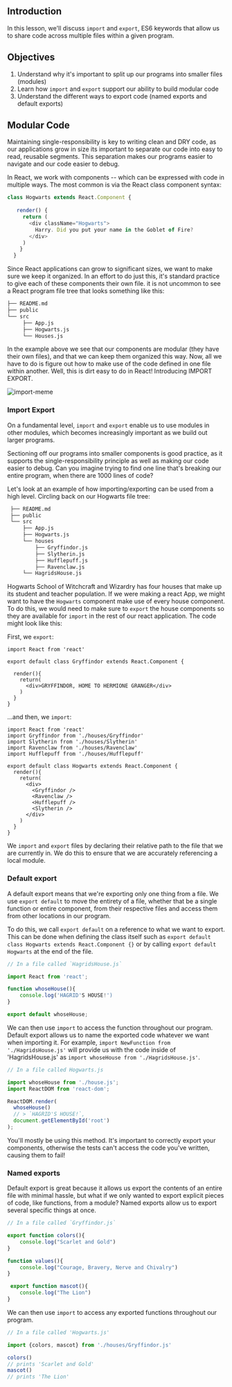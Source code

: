 ## Introduction
In this lesson, we'll discuss `import` and `export`, ES6 keywords that allow us to share code across multiple files within a given program.

## Objectives
1. Understand why it's important to split up our programs into smaller files (modules)
2. Learn how `import` and `export` support our ability to build modular code
3. Understand the different ways to export code (named exports and default exports)

## Modular Code

Maintaining single-responsibility is key to writing clean and DRY code, as our applications grow in size its important to separate our code into easy to read, reusable segments. This separation makes our programs easier to navigate and our code easier to debug.

In React, we work with components -- which can be expressed with code in multiple ways. The most common is via the React class component syntax:

```js
class Hogwarts extends React.Component {
  
   render() {
     return (
       <div className="Hogwarts">
         Harry. Did you put your name in the Goblet of Fire?
       </div>
     )
    }
  }
```

Since React applications can grow to significant sizes, we want to make sure we keep it organized. In an effort to do just this, it's standard practice to give each of these components their own file. it is not uncommon to see a React program file tree that looks something like this:

```bash
├── README.md
├── public
└── src
     ├── App.js
     ├── Hogwarts.js
     └── Houses.js
``` 
     
In the example above we see that our components are modular (they have their own files), and that we can keep them organized this way. Now, all we have to do is figure out how to make use of the code defined in one file within another. Well, this is dirt easy to do in React! Introducing IMPORT EXPORT.

![import-meme](https://memegenerator.net/img/instances/11027875/yo-dawg-we-heard-you-like-to-import-data-so-we-put-an-export-feature-into-your-data-import-maps-so-y.jpg)

### Import Export
On a fundamental level, `import` and `export` enable us to use modules in other modules, which becomes increasingly important as we build out larger programs.

Sectioning off our programs into smaller components is good practice, as it supports the single-responsibility principle as well as making our code easier to debug. Can you imagine trying to find one line that's breaking our entire program, when there are 1000 lines of code?

Let's look at an example of how importing/exporting can be used from a high level. Circling back on our Hogwarts file tree:

```bash
 ├── README.md
 ├── public
 └── src
     ├── App.js
     ├── Hogwarts.js
     └── houses
         ├── Gryffindor.js
         ├── Slytherin.js
         ├── Hufflepuff.js
         ├── Ravenclaw.js
	 └── HagridsHouse.js
``` 

Hogwarts School of Witchcraft and Wizardry has four houses that make up its student and teacher population. If we were making a react App, we might want to have the `Hogwarts` component make use of every house component. To do this, we would need to make sure to `export` the house components so they are available for `import` in the rest of our react application. The code might look like this:

First, we `export`:

```
import React from 'react'

export default class Gryffindor extends React.Component {

  render(){
    return(
      <div>GRYFFINDOR, HOME TO HERMIONE GRANGER</div>
    )
  }
}
```

...and then, we `import`:

```
import React from 'react'
import Gryffindor from './houses/Gryffindor'
import Slytherin from './houses/Slytherin'
import Ravenclaw from './houses/Ravenclaw'
import Hufflepuff from './houses/Hufflepuff'

export default class Hogwarts extends React.Component {
  render(){
    return(
      <div>
        <Gryffindor />
        <Ravenclaw />
        <Hufflepuff />
        <Slytherin />
      </div>
    )
  }
}
```

We `import` and `export` files by declaring their relative path to the file that we are currently in. We do this to ensure that we are accurately referencing a local module.

### Default export
A default export means that we're exporting only one thing from a file. We use `export default` to move the entirety of a file, whether that be a single function or entire component, from their respective files and access them from other locations in our program.

To do this, we call `export default` on a reference to what we want to export. This can be done when defining the class itself such as `export default class Hogwarts extends React.Component {}` or by calling `export default Hogwarts` at the end of the file.

```js
// In a file called `HagridsHouse.js`

import React from 'react';

function whoseHouse(){
	console.log('HAGRID'S HOUSE!')
}

export default whoseHouse;
```
We can then use `import` to access the function throughout our program. Default export allows us to name the exported code whatever we want when importing it. For example, `import NewFunction from './HagridsHouse.js'` will provide us with the code inside of 'HagridsHouse.js' as `import whoseHouse from './HagridsHouse.js'`.

```js
// In a file called Hogwarts.js

import whoseHouse from './house.js';
import ReactDOM from 'react-dom';

ReactDOM.render(
  whoseHouse()
  // > `HAGRID'S HOUSE!`,
  document.getElementById('root')
);

```
You'll mostly be using this method. It's important to correctly export your components, otherwise the tests can't access the code you've written, causing them to fail!

### Named exports
Default export is great because it allows us export the contents of an entire file with minimal hassle, but what if we only wanted to export explicit pieces of code, like functions, from a module? Named exports allow us to export several specific things at once.

```js
// In a file called `Gryffindor.js`

export function colors(){
	console.log("Scarlet and Gold")
}

function values(){
	console.log("Courage, Bravery, Nerve and Chivalry")					
}

 export function mascot(){
	console.log("The Lion")	
}
```
We can then use `import` to access any exported functions throughout our program.

```js
// In a file called 'Hogwarts.js'

import {colors, mascot} from './houses/Gryffindor.js'

colors() 
// prints 'Scarlet and Gold'
mascot() 
// prints 'The Lion'
```

